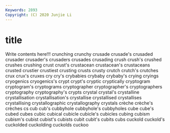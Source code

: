 ```yaml
---
Keywords: 2893
Copyright: (C) 2020 Junjie Li
---
```


# title

Write contents here!!!
crunching 
crunchy 
crusade 
crusade's 
crusaded 
crusader
crusader's 
crusaders 
crusades 
crusading 
crush 
crush's 
crushed 
crushes 
crushing 
crust
crust's 
crustacean 
crustacean's 
crustaceans 
crusted 
crustier 
crustiest 
crusting 
crusts 
crusty
crutch 
crutch's 
crutches 
crux 
crux's 
cruxes 
cry 
cry's 
crybabies 
crybaby
crybaby's 
crying 
cryings 
cryogenics 
cryogenics's 
crypt 
crypt's 
cryptic 
cryptically 
cryptogram
cryptogram's 
cryptograms 
cryptographer 
cryptographer's 
cryptographers 
cryptography 
cryptography's 
crypts 
crystal 
crystal's
crystalline 
crystallisation 
crystallisation's 
crystallise 
crystallised 
crystallises 
crystallising 
crystallographic 
crystallography 
crystals
crèche 
crèche's 
crèches 
cs 
cub 
cub's 
cubbyhole 
cubbyhole's 
cubbyholes 
cube
cube's 
cubed 
cubes 
cubic 
cubical 
cubicle 
cubicle's 
cubicles 
cubing 
cubism
cubism's 
cubist 
cubist's 
cubists 
cubit 
cubit's 
cubits 
cubs 
cuckold 
cuckold's
cuckolded 
cuckolding 
cuckolds 
cuckoo 
